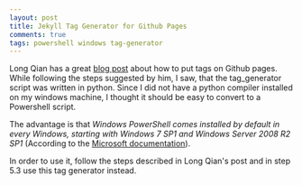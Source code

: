 ```yaml
---
layout: post
title: Jekyll Tag Generator for Github Pages
comments: true
tags: powershell windows tag-generator
---
```


Long Qian has a great [blog post](http://longqian.me/2017/02/09/github-jekyll-tag/) about how to put tags on Github pages.
While following the steps suggested by him, I saw, that the tag_generator script was written in python.
Since I did not have a python compiler installed on my windows machine, I thought it should be easy to convert to a Powershell script.

The advantage is that _Windows PowerShell comes installed by default in every Windows, starting with Windows 7 SP1 and Windows Server 2008 R2 SP1_ (According to the [Microsoft documentation](https://docs.microsoft.com/en-us/powershell/scripting/install/installing-windows-powershell?view=powershell-6)).

<script src="https://gist.github.com/furoTmark/079d1da7201713a8e0c1f25afb90daae.js"></script>

In order to use it, follow the steps described in Long Qian's post and in step 5.3 use this tag generator instead.
